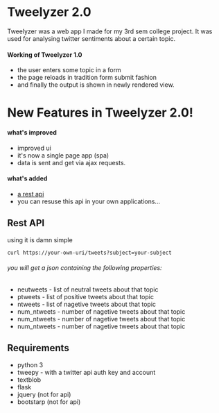 # Tweelyzer 2.0
Tweelyzer was a web app I made for my 3rd sem college project. It was used for analysing twitter sentiments about a certain topic.
#### Working of Tweelyzer 1.0
- the user enters some topic in a form
- the page reloads in tradition form submit fashion
- and finally the output is shown in newly rendered view.

# New Features in Tweelyzer 2.0!

#### what's improved
- improved ui 
- it's now a single page app (spa)
- data is sent and get via ajax requests.


#### what's added
- [a rest api](#Rest-API)
- you can resuse this api in your own applications...

## Rest API
 using it is damn simple

```
curl https://your-own-uri/tweets?subject=your-subject
```

###### you will get a json containing the following properties:
- neutweets - list of neutral tweets about that topic
- ptweets - list of positive tweets about that topic
- ntweets - list of nagetive tweets about that topic
- num_ntweets - number of nagetive tweets about that topic
- num_ntweets - number of nagetive tweets about that topic
- num_ntweets - number of nagetive tweets about that topic

## Requirements
- python 3
- tweepy - with a twitter api auth key and account
- textblob
- flask
- jquery (not for api)
- bootstarp (not for api)